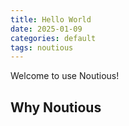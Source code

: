 ```yaml
---
title: Hello World
date: 2025-01-09
categories: default
tags: noutious
---
```


Welcome to use Noutious!

<!--more-->

## Why Noutious
